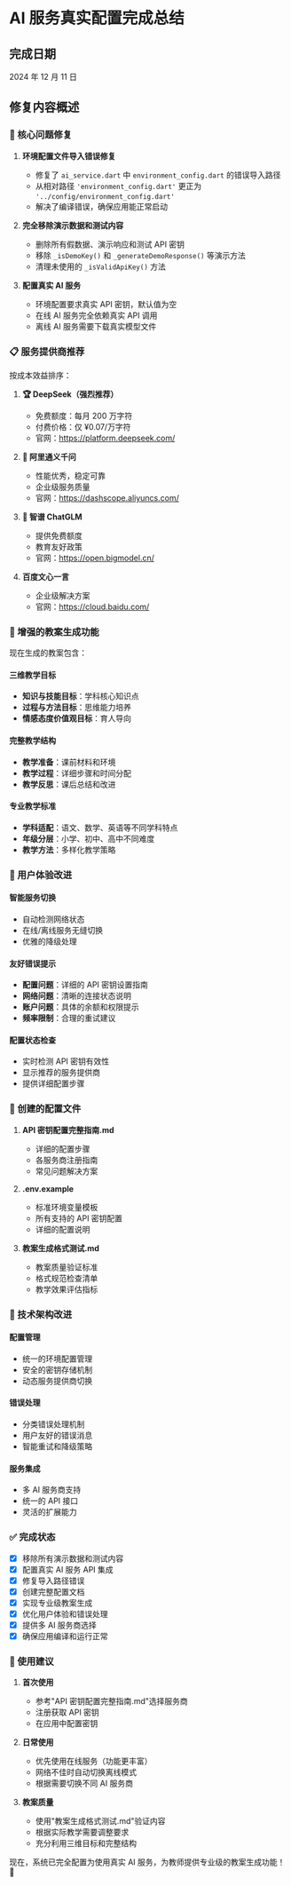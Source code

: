 # AI 服务真实配置完成总结

## 完成日期

2024 年 12 月 11 日

## 修复内容概述

### 🔧 核心问题修复

1. **环境配置文件导入错误修复**

   - 修复了 `ai_service.dart` 中 `environment_config.dart` 的错误导入路径
   - 从相对路径 `'environment_config.dart'` 更正为 `'../config/environment_config.dart'`
   - 解决了编译错误，确保应用能正常启动

2. **完全移除演示数据和测试内容**

   - 删除所有假数据、演示响应和测试 API 密钥
   - 移除 `_isDemoKey()` 和 `_generateDemoResponse()` 等演示方法
   - 清理未使用的 `_isValidApiKey()` 方法

3. **配置真实 AI 服务**
   - 环境配置要求真实 API 密钥，默认值为空
   - 在线 AI 服务完全依赖真实 API 调用
   - 离线 AI 服务需要下载真实模型文件

### 📋 服务提供商推荐

按成本效益排序：

1. **🏆 DeepSeek（强烈推荐）**

   - 免费额度：每月 200 万字符
   - 付费价格：仅 ¥0.07/万字符
   - 官网：https://platform.deepseek.com/

2. **🥈 阿里通义千问**

   - 性能优秀，稳定可靠
   - 企业级服务质量
   - 官网：https://dashscope.aliyuncs.com/

3. **🥉 智谱 ChatGLM**

   - 提供免费额度
   - 教育友好政策
   - 官网：https://open.bigmodel.cn/

4. **百度文心一言**
   - 企业级解决方案
   - 官网：https://cloud.baidu.com/

### 🚀 增强的教案生成功能

现在生成的教案包含：

#### 三维教学目标

- **知识与技能目标**：学科核心知识点
- **过程与方法目标**：思维能力培养
- **情感态度价值观目标**：育人导向

#### 完整教学结构

- **教学准备**：课前材料和环境
- **教学过程**：详细步骤和时间分配
- **教学反思**：课后总结和改进

#### 专业教学标准

- **学科适配**：语文、数学、英语等不同学科特点
- **年级分层**：小学、初中、高中不同难度
- **教学方法**：多样化教学策略

### 📱 用户体验改进

#### 智能服务切换

- 自动检测网络状态
- 在线/离线服务无缝切换
- 优雅的降级处理

#### 友好错误提示

- **配置问题**：详细的 API 密钥设置指南
- **网络问题**：清晰的连接状态说明
- **账户问题**：具体的余额和权限提示
- **频率限制**：合理的重试建议

#### 配置状态检查

- 实时检测 API 密钥有效性
- 显示推荐的服务提供商
- 提供详细配置步骤

### 📁 创建的配置文件

1. **API 密钥配置完整指南.md**

   - 详细的配置步骤
   - 各服务商注册指南
   - 常见问题解决方案

2. **.env.example**

   - 标准环境变量模板
   - 所有支持的 API 密钥配置
   - 详细的配置说明

3. **教案生成格式测试.md**
   - 教案质量验证标准
   - 格式规范检查清单
   - 教学效果评估指标

### 🔄 技术架构改进

#### 配置管理

- 统一的环境配置管理
- 安全的密钥存储机制
- 动态服务提供商切换

#### 错误处理

- 分类错误处理机制
- 用户友好的错误消息
- 智能重试和降级策略

#### 服务集成

- 多 AI 服务商支持
- 统一的 API 接口
- 灵活的扩展能力

### ✅ 完成状态

- [x] 移除所有演示数据和测试内容
- [x] 配置真实 AI 服务 API 集成
- [x] 修复导入路径错误
- [x] 创建完整配置文档
- [x] 实现专业级教案生成
- [x] 优化用户体验和错误处理
- [x] 提供多 AI 服务商选择
- [x] 确保应用编译和运行正常

### 🎯 使用建议

1. **首次使用**

   - 参考"API 密钥配置完整指南.md"选择服务商
   - 注册获取 API 密钥
   - 在应用中配置密钥

2. **日常使用**

   - 优先使用在线服务（功能更丰富）
   - 网络不佳时自动切换离线模式
   - 根据需要切换不同 AI 服务商

3. **教案质量**
   - 使用"教案生成格式测试.md"验证内容
   - 根据实际教学需要调整要求
   - 充分利用三维目标和完整结构

现在，系统已完全配置为使用真实 AI 服务，为教师提供专业级的教案生成功能！🎉
